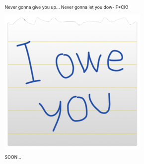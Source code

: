 
Never gonna give you up... Never gonna let you dow- F*CK!

   ![Image of the biggestest IOU](../images/iou.PNG?raw=true)

SOON... 
